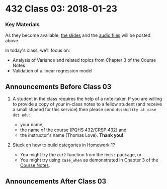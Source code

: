 # 432 Class 03: 2018-01-23

### Key Materials

As they become available, [the slides](https://github.com/THOMASELOVE/432-2018/tree/master/slides/class03) and the [audio files](https://github.com/THOMASELOVE/432-2018/tree/master/slides/class03) will be posted above.

In today's class, we'll focus on:
+ Analysis of Variance and related topics from Chapter 3 of the Course Notes
+ Validation of a linear regression model

## Announcements Before Class 03

1. A student in the class requires the help of a note-taker. If you are willing to provide a copy of your in-class notes to a fellow student (and receive a small stipend for this service) then please send `disability at case dot edu`:
    + your name, 
    + the name of the course (PQHS 432/CRSP 432) and 
    + the instructor's name (Thomas Love). **Thank you!**

2. Stuck on how to build categories in Homework 1?
    + You might try the `cut2` function from the `Hmisc` package, or
    + You might try using `case_when` as demonstrated in Chapter 3 of the [Course Notes](https://thomaselove.github.io/432-notes/).

## Announcements After Class 03
